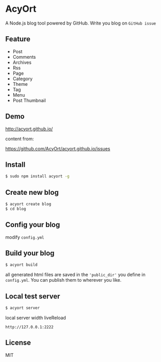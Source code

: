 # AcyOrt

A Node.js blog tool powered by GitHub. Write you blog on `GitHub issue`

## Feature

- Post 
- Comments
- Archives
- Rss
- Page 
- Category
- Theme
- Tag 
- Menu
- Post Thumbnail

## Demo

http://acyort.github.io/

content from:
 
https://github.com/AcyOrt/acyort.github.io/issues

## Install

```bash
$ sudo npm install acyort -g
```

## Create new blog

```bash
$ acyort create blog
$ cd blog
```

## Config your blog

modify `config.yml`

## Build your blog

```bash
$ acyort build
```

all generated html files are saved in the `'public_dir'` you define in `config.yml`. You can publish them to wherever you like.

## Local test server

```bash
$ acyort server
```

local server width liveReload

`http://127.0.0.1:2222`

## License

MIT